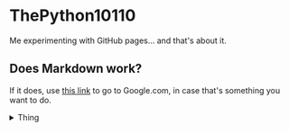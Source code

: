 
<h1>ThePython10110</h1>
<p>Me experimenting with GitHub pages... and that's about it.</p>

## Does Markdown work?
If it does, use [this link](https://google.com) to go to Google.com, in case that's something you want to do.

<details><summary>Thing</summary>

[Does this work?]("data:text/html, Yes")

</details>
